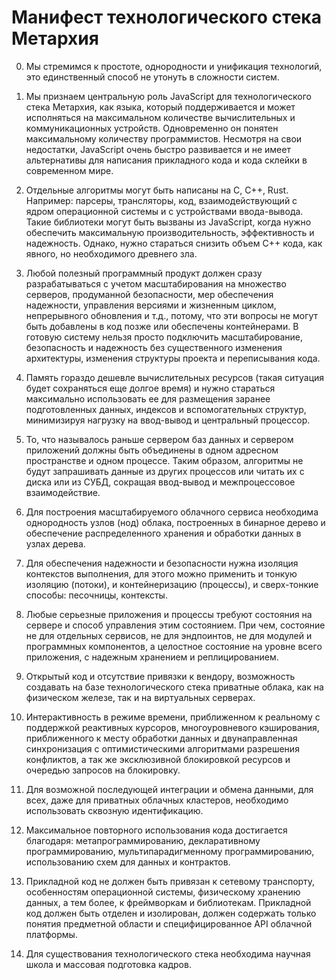 # Манифест технологического стека Метархия

0. Мы стремимся к простоте, однородности и унификация технологий, это
единственный способ не утонуть в сложности систем.
1. Мы признаем центральную роль JavaScript для технологического стека Метархия,
как языка, который поддерживается и может исполняться на максимальном количестве
вычислительных и коммуникационных устройств. Одновременно он понятен
максимальному количеству программистов. Несмотря на свои недостатки, JavaScript
очень быстро развивается и не имеет альтернативы для написания прикладного кода
и кода склейки в современном мире.
2. Отдельные алгоритмы могут быть написаны на C, C++, Rust. Например: парсеры,
трансляторы, код, взаимодействующий с ядром операционной системы и с устройствами
ввода-вывода. Такие библиотеки могут быть вызваны из JavaScript, когда нужно
обеспечить максимальную производительность, эффективность и надежность. Однако,
нужно стараться снизить объем C++ кода, как явного, но необходимого древнего зла.
3. Любой полезный программный продукт должен сразу разрабатываться с учетом
масштабирования на множество серверов, продуманной безопасности, мер обеспечения
надежности, управления версиями и жизненным циклом, непрерывного обновления и
т.д., потому, что эти вопросы не могут быть добавлены в код позже или обеспечены
контейнерами. В готовую систему нельзя просто подключить масштабирование,
безопасность и надежность без существенного изменения архитектуры, изменения
структуры проекта и переписывания кода.
4. Память гораздо дешевле вычислительных ресурсов (такая ситуация будет
сохраняться еще долгое время) и нужно стараться максимально использовать ее для
размещения заранее подготовленных данных, индексов и вспомогательных структур,
минимизируя нагрузку на ввод-вывод и центральный процессор.
5. То, что называлось раньше сервером баз данных и сервером приложений должны
быть объединены в одном адресном пространстве и одном процессе. Таким образом,
алгоритмы не будут запрашивать данные из других процессов или читать их с диска
или из СУБД, сокращая ввод-вывод и межпроцессовое взаимодействие.

6. Для построения масштабируемого облачного сервиса необходима однородность
узлов (нод) облака, построенных в бинарное дерево и обеспечение распределенного
хранения и обработки данных в узлах дерева.
7. Для обеспечения надежности и безопасности нужна изоляция контекстов
выполнения, для этого можно применить и тонкую изоляцию (потоки), и
контейнеризацию (процессы), и сверх-тонкие способы: песочницы, контексты.
8. Любые серьезные приложения и процессы требуют состояния на сервере и способ
управления этим состоянием. При чем, состояние не для отдельных сервисов, не для
эндпоинтов, не для модулей и программных компонентов, а целостное состояние на
уровне всего приложения, с надежным хранением и реплицированием.
9. Открытый код и отсутствие привязки к вендору, возможность создавать на базе
технологического стека приватные облака, как на физическом железе, так и на
виртуальных серверах.
10. Интерактивность в режиме времени, приближенном к реальному с поддержкой
реактивных курсоров, многоуровневого кэширования, приближенного к месту обработки
данных и двунаправленная синхронизация с оптимистическими алгоритмами разрешения
конфликтов, а так же эксклюзивной блокировкой ресурсов и очередью запросов на
блокировку.
11. Для возможной последующей интеграции и обмена данными, для всех, даже для
приватных облачных кластеров, необходимо использовать сквозную идентификацию.
12. Максимальное повторного использования кода достигается благодаря:
метапрограммированию, декларативному программированию, мультипарадигменному
программированию, использованию схем для данных и контрактов.
13. Прикладной код не должен быть привязан к сетевому транспорту, особенностям
операционной системы, физическому хранению данных, а тем более, к фреймворкам и
библиотекам. Прикладной код должен быть отделен и изолирован, должен содержать
только понятия предметной области и специфицированное API облачной платформы.
14. Для существования технологического стека необходима научная школа и массовая
подготовка кадров.
